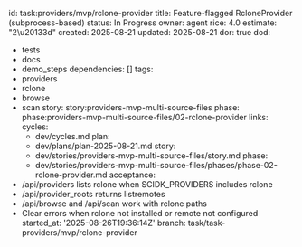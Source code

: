 id: task:providers/mvp/rclone-provider
title: Feature-flagged RcloneProvider (subprocess-based)
status: In Progress
owner: agent
rice: 4.0
estimate: "2\u20133d"
created: 2025-08-21
updated: 2025-08-21
dor: true
dod:
- tests
- docs
- demo_steps
dependencies: []
tags:
- providers
- rclone
- browse
- scan
story: story:providers-mvp-multi-source-files
phase: phase:providers-mvp-multi-source-files/02-rclone-provider
links:
  cycles:
  - dev/cycles.md
  plan:
  - dev/plans/plan-2025-08-21.md
  story:
  - dev/stories/providers-mvp-multi-source-files/story.md
  phase:
  - dev/stories/providers-mvp-multi-source-files/phases/phase-02-rclone-provider.md
acceptance:
- /api/providers lists rclone when SCIDK_PROVIDERS includes rclone
- /api/provider_roots returns listremotes
- /api/browse and /api/scan work with rclone paths
- Clear errors when rclone not installed or remote not configured
started_at: '2025-08-26T19:36:14Z'
branch: task/task-providers/mvp/rclone-provider
